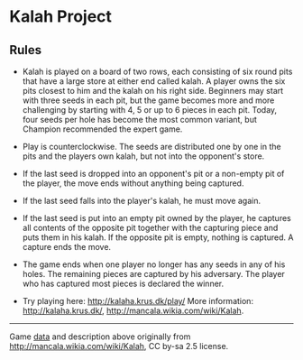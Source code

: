 # Kalah Project

## Rules
* Kalah is played on a board of two rows, each consisting of six round pits that have a large store at either end called kalah. A player owns the six pits closest to him and the kalah on his right side. Beginners may start with three seeds in each pit, but the game becomes more and more challenging by starting with 4, 5 or up to 6 pieces in each pit. Today, four seeds per hole has become the most common variant, but Champion recommended the expert game.

* Play is counterclockwise. The seeds are distributed one by one in the pits and the players own kalah, but not into the opponent's store.

* If the last seed is dropped into an opponent's pit or a non-empty pit of the player, the move ends without anything being captured.

* If the last seed falls into the player's kalah, he must move again.

* If the last seed is put into an empty pit owned by the player, he captures all contents of the opposite pit together with the capturing piece and puts them in his kalah. If the opposite pit is empty, nothing is captured. A capture ends the move.

* The game ends when one player no longer has any seeds in any of his holes. The remaining pieces are captured by his adversary. The player who has captured most pieces is declared the winner.

* Try playing here: <http://kalaha.krus.dk/play/>
  More information: <http://kalaha.krus.dk/>, <http://mancala.wikia.com/wiki/Kalah>.

------


Game [data](data/) and description above originally from <http://mancala.wikia.com/wiki/Kalah>, CC by-sa 2.5 license.